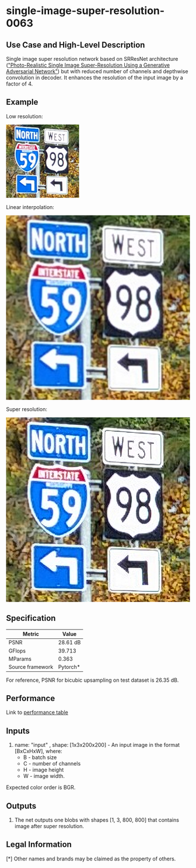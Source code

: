 # single-image-super-resolution-0063

## Use Case and High-Level Description

Single image super resolution network based on SRResNet architecture
(["Photo-Realistic Single Image Super-Resolution Using a Generative Adversarial
Network"](https://arxiv.org/pdf/1609.04802.pdf)) but with reduced number of
channels and depthwise convolution in decoder. It enhances the resolution of the
input image by a factor of 4.

## Example

Low resolution:

![](./signs_200x200.png)

Linear interpolation:

![](./signs_200x200.li.png)

Super resolution:

![](./signs_200x200.sr.png)

## Specification

| Metric                          | Value                                     |
|---------------------------------|-------------------------------------------|
| PSNR                            | 28.61 dB                                  |
| GFlops                          | 39.713                                    |
| MParams                         | 0.363                                     |
| Source framework                | Pytorch*                                  |

For reference, PSNR for bicubic upsampling on test dataset is 26.35 dB.

## Performance
Link to [performance table](https://software.intel.com/en-us/openvino-toolkit/benchmarks)

## Inputs

1. name: "input" , shape: [1x3x200x200] - An input image in the format [BxCxHxW],
  where:
    - B - batch size
    - C - number of channels
    - H - image height
    - W - image width.

  Expected color order is BGR.

## Outputs

1. The net outputs one blobs with shapes [1, 3, 800, 800] that contains image after super
   resolution.

## Legal Information
[*] Other names and brands may be claimed as the property of others.
